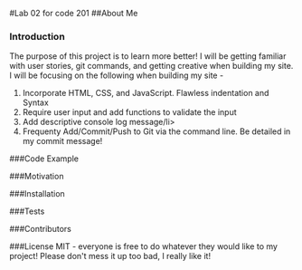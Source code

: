 #Lab 02 for code 201
##About Me

### Introduction
The purpose of this project is to learn more better! I will be getting familiar with user stories, git commands, and getting creative when building my site. I will be focusing on the following when building my site - 

<ol>
  <li>Incorporate HTML, CSS, and JavaScript. Flawless indentation and Syntax</li>
  <li>Require user input and add functions to validate the input</li>
  <li>Add descriptive console log message/li>
  <li>Frequenty Add/Commit/Push to Git via the command line. Be detailed in my commit message!</li>
</ol>  

###Code Example


###Motivation


###Installation


###Tests


###Contributors


###License
MIT - everyone is free to do whatever they would like to my project! Please don't mess it up too bad, I really like it!

